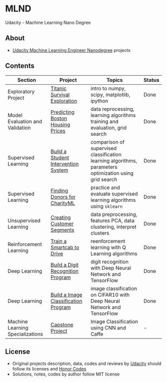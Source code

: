 # MLND
Udacity - Machine Learning Nano Degree 

## About
- [Udacity Machine Learning Engineer Nanodegree](https://www.udacity.com/course/machine-learning-engineer-nanodegree--nd009) projects

## Contents
Section | Project | Topics | Status
--- | --- | --- | ---
Exploratory Project | [Titanic Survival Exploration](./titanic_survival_exploration) | intro to numpy, scipy, matplotlib, ipython | Done
Model Evaluation and Validation | [Predicting Boston Housing Prices](./boston_housing) | data reprocessing, learning algorithms training and evaluation, grid search | Done
Supervised Learning | [Build a Student Intervention System](./student_intervention) | comparison of supervised classification learning algorithms, parameters optimization using grid search | Done
Supervised Learning | [Finding Donors for CharityML](./finding_donors) | practice and evaluate supervised learning algorithms using `sklearn` | Done
Unsupervised Learning | [Creating Customer Segments](./creating_customer_segments) | data preprocessing, features PCA, data clustering, interpret clusters | Done
Reinforcement Learning | [Train a Smartcab to Drive](./smartcab) | reenforcement learning with Q Learning algorithms | Done
Deep Learning | [Build a Digit Recognition Program](./digit_recognition) | digit recognition with Deep Neural Network and TensorFlow | Done 
Deep Learning | [Build a Image Classification Program](./image-classification) | image classification on CIFAR10 with Deep Neural Network and TensorFlow | Done 
Machine Learning Specializations | [Capstone Project](./capstone) | Image Classification using CNN and Caffe | -

## License
- Original projects description, data, codes and reviews by [Udacity](www.udacity.com) should follow its licenses and [Honor Codes](https://udacity.zendesk.com/hc/en-us/articles/210667103-What-is-the-Udacity-Honor-Code-)
- Solutions, notes, codes by author follow MIT license
